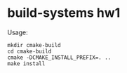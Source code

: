 # build-systems hw1

Usage:

```
mkdir cmake-build
cd cmake-build
cmake -DCMAKE_INSTALL_PREFIX=. ..
make install
```



